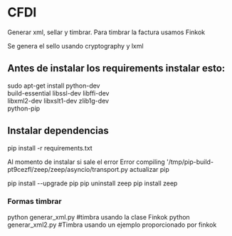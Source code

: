 # CFDI

Generar xml, sellar y timbrar. Para timbrar la factura usamos Finkok

Se genera el sello usando cryptography y lxml

## Antes de instalar los requirements instalar esto:


sudo apt-get install python-dev  \
     build-essential libssl-dev libffi-dev \
     libxml2-dev libxslt1-dev zlib1g-dev \
     python-pip
     
## Instalar dependencias
     
     
pip install -r requirements.txt

Al momento de instalar si sale el error  Error compiling '/tmp/pip-build-pt9cezfl/zeep/zeep/asyncio/transport.py actualizar pip

pip install --upgrade pip
pip uninstall zeep
pip install zeep

### Formas timbrar
python generar_xml.py #timbra usando la clase Finkok
python generar_xml2.py #Timbra usando un ejemplo proporcionado por finkok
